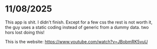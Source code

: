 
# 11/08/2025

This app is shit. I didn't finish. Except for a few css the rest is not worth it, the guy uses a static coding instead of generic from a dummy data. two hors lost doing this!

This is the website:
https://www.youtube.com/watch?v=JBobmRK5vuU
